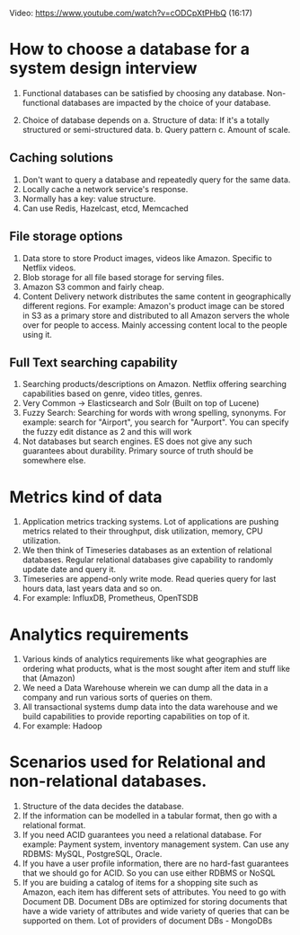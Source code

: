 Video: https://www.youtube.com/watch?v=cODCpXtPHbQ (16:17)


# How to choose a database for a system design interview

1. Functional databases can be satisfied by choosing any database. Non-functional databases are impacted by the choice of your database.

2. Choice of database depends on 
 a. Structure of data: If it's a totally structured or semi-structured data.
 b. Query pattern
 c. Amount of scale.

## Caching solutions
1. Don't want to query a database and repeatedly query for the same data. 
2. Locally cache a network service's response.
3. Normally has a key: value structure.
4. Can use Redis, Hazelcast, etcd, Memcached

## File storage options
1. Data store to store Product images, videos like Amazon. Specific to Netflix videos. 
2. Blob storage for all file based storage for serving files.
3. Amazon S3 common and fairly cheap.
4. Content Delivery network distributes the same content in geographically different regions. For example: Amazon's product image can be stored in S3 as a primary store and distributed to all Amazon servers the whole over for people to access. Mainly accessing content local to the people using it.

## Full Text searching capability
1. Searching products/descriptions on Amazon. Netflix offering searching capabilities based on genre, video titles, genres. 
2. Very Common -> Elasticsearch and Solr (Built on top of Lucene)
3. Fuzzy Search: Searching for words with wrong spelling, synonyms. For example: search for "Airport", you search for "Aurport". You can specify the fuzzy edit distance as 2 and this will work
4. Not databases but search engines. ES does not give any such guarantees about durability. Primary source of truth should be somewhere else.

# Metrics kind of data
1. Application metrics tracking systems. Lot of applications are pushing metrics related to their throughput, disk utilization, memory, CPU utilization. 
2. We then think of Timeseries databases as an extention of relational databases. Regular relational databases give capability to randomly update date and query it.
3. Timeseries are append-only write mode. Read queries query for last hours data, last years data and so on.
4. For example: InfluxDB, Prometheus, OpenTSDB

# Analytics requirements
1. Various kinds of analytics requirements like what geographies are ordering what products, what is the most sought after item and stuff like that (Amazon)
2. We need a Data Warehouse wherein we can dump all the data in a company and run various sorts of queries on them.
3. All transactional systems dump data into the data warehouse and we build capabilities to provide reporting capabilities on top of it.
4. For example: Hadoop

# Scenarios used for Relational and non-relational databases.

1. Structure of the data decides the database. 
2. If the information can be modelled in a tabular format, then go with a relational format.
3. If you need ACID guarantees you need a relational database. For example: Payment system, inventory management system. Can use any RDBMS: MySQL, PostgreSQL, Oracle.
4. If you have a user profile information, there are no hard-fast guarantees that we should go for ACID. So you can use either RDBMS or NoSQL
5. If you are buiding a catalog of items for a shopping site such as Amazon, each item has different sets of attributes. You need to go with Document DB. Document DBs are optimized for storing documents that have a wide variety of attributes and wide variety of queries that can be supported on them. Lot of providers of document DBs - MongoDBs
